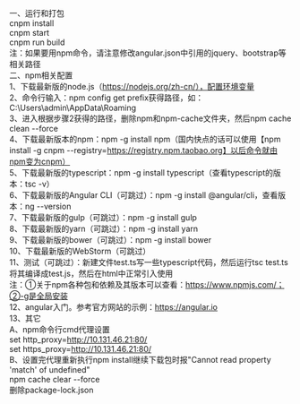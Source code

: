 一、运行和打包                               
cnpm install     
cnpm start      
cnpm run build                    
注：如果要用npm命令，请注意修改angular.json中引用的jquery、bootstrap等相关路径                
二、npm相关配置                        
1、下载最新版的node.js（https://nodejs.org/zh-cn/），配置环境变量                     
2、命令行输入：npm config get prefix获得路径，如：C:\Users\admin\AppData\Roaming                               
3、进入根据步骤2获得的路径，删除npm和npm-cache文件夹，然后npm cache clean --force                                   
4、下载最新版本的npm：npm -g install npm（国内快点的话可以使用【npm install -g cnpm --registry=https://registry.npm.taobao.org】以后命令就由npm变为cnpm）                    
5、下载最新版的typescript：npm -g install typescript（查看typescript的版本：tsc -v）                         
6、下载最新版的Angular CLI（可跳过）：npm -g install @angular/cli，查看版本：ng --version                        
7、下载最新版的gulp（可跳过）：npm -g install gulp                           
8、下载最新版的yarn（可跳过）：npm -g install yarn                           
9、下载最新版的bower（可跳过）：npm -g install bower                                
10、下载最新版的WebStorm（可跳过）                                
11、测试（可跳过）：新建文件test.ts写一些typescript代码，然后运行tsc test.ts将其编译成test.js，然后在html中正常引入使用                                        
注：①关于npm各种包和依赖及其版本可以查看：https://www.npmjs.com/；②-g是全局安装                
12、angular入门。参考官方网站的示例：https://angular.io                
13、其它                     
A、npm命令行cmd代理设置                           
set http_proxy=http://10.131.46.21:80/                 
set https_proxy=http://10.131.46.21:80/                           
B、设置完代理重新执行npm install继续下载包时报"Cannot read property 'match' of undefined"                             
npm cache clear --force                     
删除package-lock.json                                          
